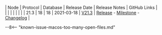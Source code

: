 | Node | Protocol | Database | Release Date | Release Notes | GitHub Links | 
|      |          |          |              | 				|			   |
| 21.3 | 18       | 18       | 2021-03-18   | [V21.3](../releases/current-release-notes.md) | [Release](https://github.com/nanocurrency/nano-node/releases/tag/V21.3) - [Milestone](https://github.com/nanocurrency/nano-node/milestone/23) - [Changelog](https://github.com/nanocurrency/nano-node/compare/51600739a828d9d43cbefd077bb9f2fde460f1fb...V21.3) | 

--8<-- "known-issue-macos-too-many-open-files.md"